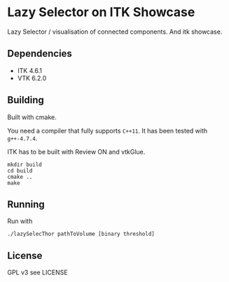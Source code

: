 # Lazy Selector on ITK Showcase
Lazy Selector / visualisation of connected components. And itk showcase.

Dependencies
------------

* ITK 4.6.1
* VTK 6.2.0

Building
--------

Built with cmake.

You need a compiler that fully supports `C++11`. It has been tested with `g++-4.7.4`.

ITK has to be built with Review ON and vtkGlue.

    mkdir build
    cd build
    cmake ..
    make

Running
-------
    
Run with

    ./lazySelecThor pathToVolume [binary threshold]
    
License
-------
GPL v3 see LICENSE